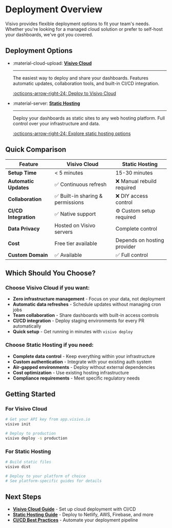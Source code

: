 # Deployment Overview

Visivo provides flexible deployment options to fit your team's needs. Whether you're looking for a managed cloud solution or prefer to self-host your dashboards, we've got you covered.

## Deployment Options

<div class="grid cards" markdown>

-   :material-cloud-upload: __[Visivo Cloud](visivo-cloud.md)__ 
    
    ---
    
    The easiest way to deploy and share your dashboards. Features automatic updates, collaboration tools, and built-in CI/CD integration.
    
    [:octicons-arrow-right-24: Deploy to Visivo Cloud](visivo-cloud.md)

-   :material-server: __[Static Hosting](static-hosting.md)__
    
    ---
    
    Deploy your dashboards as static sites to any web hosting platform. Full control over your infrastructure and data.
    
    [:octicons-arrow-right-24: Explore static hosting options](static-hosting.md)

</div>

## Quick Comparison

| Feature | Visivo Cloud | Static Hosting |
|---------|--------------|----------------|
| **Setup Time** | < 5 minutes | 15-30 minutes |
| **Automatic Updates** | ✅ Continuous refresh | ❌ Manual rebuild required |
| **Collaboration** | ✅ Built-in sharing & permissions | ❌ DIY access control |
| **CI/CD Integration** | ✅ Native support | ⚙️ Custom setup required |
| **Data Privacy** | Hosted on Visivo servers | Complete control |
| **Cost** | Free tier available | Depends on hosting provider |
| **Custom Domain** | ✅ Available | ✅ Full control |

## Which Should You Choose?

### Choose Visivo Cloud if you want:
- **Zero infrastructure management** - Focus on your data, not deployment
- **Automatic data refreshes** - Schedule updates without managing cron jobs
- **Team collaboration** - Share dashboards with built-in access controls
- **CI/CD integration** - Deploy staging environments for every PR automatically
- **Quick setup** - Get running in minutes with `visivo deploy`

### Choose Static Hosting if you need:
- **Complete data control** - Keep everything within your infrastructure
- **Custom authentication** - Integrate with your existing auth system
- **Air-gapped environments** - Deploy without external dependencies
- **Cost optimization** - Use existing hosting infrastructure
- **Compliance requirements** - Meet specific regulatory needs

## Getting Started

### For Visivo Cloud
```bash
# Get your API key from app.visivo.io
visivo init

# Deploy to production
visivo deploy -s production
```

### For Static Hosting
```bash
# Build static files
visivo dist

# Deploy to your platform of choice
# See platform-specific guides for details
```

## Next Steps

- **[Visivo Cloud Guide](visivo-cloud.md)** - Set up cloud deployment with CI/CD
- **[Static Hosting Guide](static-hosting.md)** - Deploy to Netlify, AWS, Firebase, and more
- **[CI/CD Best Practices](ci-cd.md)** - Automate your deployment pipeline